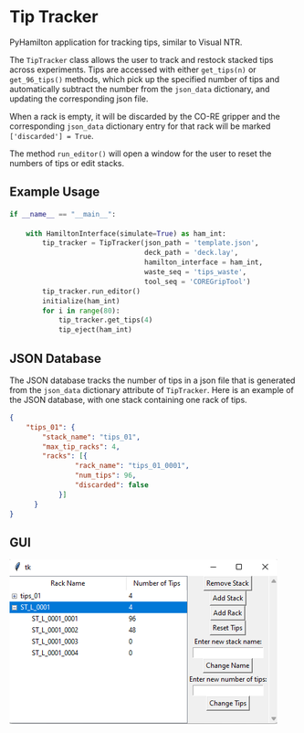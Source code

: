 # Tip Tracker

PyHamilton application for tracking tips, similar to Visual NTR.

The `TipTracker` class allows the user to track and restock stacked tips across experiments.
Tips are accessed with either `get_tips(n)` or `get_96_tips()` methods, which pick up the
specified number of tips and automatically subtract the number from the `json_data` dictionary,
and updating the corresponding json file.

When a rack is empty, it will be discarded by the CO-RE gripper and the corresponding `json_data`
dictionary entry for that rack will be marked `['discarded'] = True`.

The method `run_editor()` will open a window for the user to reset the numbers of tips or edit stacks.

## Example Usage

```python
if __name__ == "__main__":
    
    with HamiltonInterface(simulate=True) as ham_int:
        tip_tracker = TipTracker(json_path = 'template.json', 
                                 deck_path = 'deck.lay', 
                                 hamilton_interface = ham_int,
                                 waste_seq = 'tips_waste',
                                 tool_seq = 'COREGripTool')
        tip_tracker.run_editor()
        initialize(ham_int)
        for i in range(80):
            tip_tracker.get_tips(4)
            tip_eject(ham_int)

```

## JSON Database

The JSON database tracks the number of tips in a json file that is generated from the `json_data` dictionary attribute of `TipTracker`. Here is an example of the JSON database, with one stack containing one rack of tips.

```json
{
    "tips_01": {
        "stack_name": "tips_01",
        "max_tip_racks": 4,
        "racks": [{
                "rack_name": "tips_01_0001",
                "num_tips": 96,
                "discarded": false
            }]
      }
}
```


## GUI
![](https://github.com/stefangolas/tip_tracker/blob/main/images/tkinter.png)
